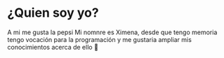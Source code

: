 # ¿Quien soy yo?
A mi me gusta la pepsi
Mi nomnre es Ximena, desde que tengo memoria tengo vocación para la programación y me gustaria ampliar mis conocimientos acerca de ello 👻
